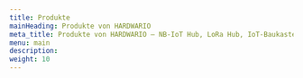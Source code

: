 ```yaml
---
title: Produkte
mainHeading: Produkte von HARDWARIO
meta_title: Produkte von HARDWARIO – NB-IoT Hub, LoRa Hub, IoT-Baukasten
menu: main
description:
weight: 10
---
```

